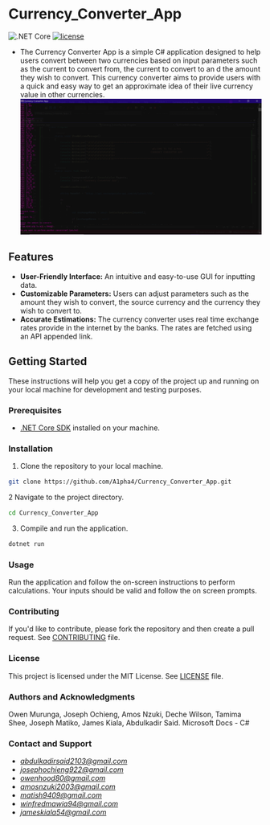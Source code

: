 # Currency_Converter_App
![.NET Core](https://img.shields.io/badge/.NET%20Core-3.1%20%7C%205.0%20%7C%206.0-blue)
[![license](https://img.shields.io/github/license/DAVFoundation/captain-n3m0.svg?style=flat-square)](https://github.com/DAVFoundation/captain-n3m0/blob/master/LICENSE)
- The Currency Converter App is a simple C# application designed to help users convert between two currencies based on input parameters such as the current to convert from, the current to convert to an d the amount they wish to convert. This currency converter aims to provide users with a quick and easy way to get an approximate idea of their live currency value in other currencies.
![Currency_converter_ui](https://github.com/A1pha4/Currency_Converter_App/blob/main/currency_converter_ui.png)


## Features

- **User-Friendly Interface:** An intuitive and easy-to-use GUI for inputting data.
- **Customizable Parameters:** Users can adjust parameters such as the amount they wish to convert, the source currency and the currency they wish to convert to.
- **Accurate Estimations:** The currency converter uses real time exchange rates provide in the internet by the banks. The rates are fetched using an API appended link.

## Getting Started

These instructions will help you get a copy of the project up and running on your local machine for development and testing purposes.

### Prerequisites

- [.NET Core SDK](https://dotnet.microsoft.com/download) installed on your machine.

### Installation

1. Clone the repository to your local machine.

```bash
git clone https://github.com/A1pha4/Currency_Converter_App.git
```
2 Navigate to the project directory.
```bash 
cd Currency_Converter_App
```
3. Compile and run the application.
```bash
dotnet run
```
### Usage
Run the application and follow the on-screen instructions to perform calculations.
Your inputs should be valid and follow the on screen prompts.

### Contributing
If you'd like to contribute, please fork the repository and then create a pull request. See [CONTRIBUTING](https://github.com/A1pha4/Currency_Converter_App/blob/main/CONTRIBUTING.md) file.

### License
This project is licensed under the MIT License. See [LICENSE](https://github.com/A1pha4/Currency_Converter_App/blob/main/LICENSE) file.

### Authors and Acknowledgments
Owen Murunga, Joseph Ochieng, Amos Nzuki, Deche Wilson, Tamima Shee, Joseph Matiko, James Kiala, Abdulkadir Said.
Microsoft Docs - C#

### Contact and Support 
- *abdulkadirsaid2103@gmail.com*
- *josephochieng922@gmail.com*
- *owenhood80@gmail.com*
- *amosnzuki2003@gmail.com*
- *matish9409@gmail.com*
- *winfredmawia94@gmail.com*
- *jameskiala54@gmail.com*
